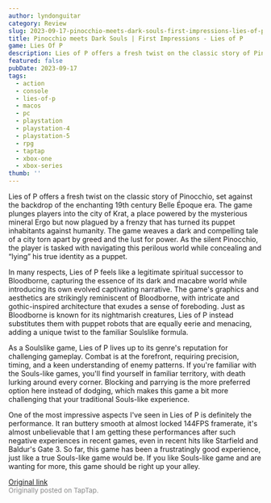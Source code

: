 ```yaml
---
author: lyndonguitar
category: Review
slug: 2023-09-17-pinocchio-meets-dark-souls-first-impressions-lies-of-p
title: Pinocchio meets Dark Souls | First Impressions - Lies of P
game: Lies Of P
description: Lies of P offers a fresh twist on the classic story of Pinocchio, set against the backdrop of the enchanting 19th century Belle Époque era.  The game plunges players into the city of Krat, a place powered by the mysterious mineral Ergo but now plagued by a frenzy that has turned its puppet inhabitants against humanity. The game weaves a dark and compelling tale of a city torn apart by greed and the lust for power. As the silent Pinocchio, the player is tasked with navigating this perilous world while concealing and “lying” his true identity as a puppet.
featured: false
pubDate: 2023-09-17
tags:
  - action
  - console
  - lies-of-p
  - macos
  - pc
  - playstation
  - playstation-4
  - playstation-5
  - rpg
  - taptap
  - xbox-one
  - xbox-series
thumb: ''
---
```


Lies of P offers a fresh twist on the classic story of Pinocchio, set against the backdrop of the enchanting 19th century Belle Époque era.  The game plunges players into the city of Krat, a place powered by the mysterious mineral Ergo but now plagued by a frenzy that has turned its puppet inhabitants against humanity. The game weaves a dark and compelling tale of a city torn apart by greed and the lust for power. As the silent Pinocchio, the player is tasked with navigating this perilous world while concealing and “lying” his true identity as a puppet.

In many respects, Lies of P feels like a legitimate spiritual successor to Bloodborne, capturing the essence of its dark and macabre world while introducing its own evolved captivating narrative. The game's graphics and aesthetics are strikingly reminiscent of Bloodborne, with intricate and gothic-inspired architecture that exudes a sense of foreboding. Just as Bloodborne is known for its nightmarish creatures, Lies of P instead substitutes them with puppet robots that are equally eerie and menacing, adding a unique twist to the familiar Soulslike formula.

As a Soulslike game, Lies of P lives up to its genre's reputation for challenging gameplay. Combat is at the forefront, requiring precision, timing, and a keen understanding of enemy patterns. If you're familiar with the Souls-like games, you'll find yourself in familiar territory, with death lurking around every corner. Blocking and parrying is the more preferred option here instead of dodging, which makes this game a bit more challenging that your traditional Souls-like experience.

One of the most impressive aspects I've seen in Lies of P is definitely the performance. It ran buttery smooth at almost locked 144FPS framerate, it's almost unbelievable that I am getting these performances after such negative experiences in recent games, even in recent hits like Starfield and Baldur's Gate 3. So far, this game has been a frustratingly good experience, just like a true Souls-like game would be. If you like Souls-like game and are wanting for more, this game should be right up your alley.

[Original link](https://www.taptap.io/post/6293350)<br><span style="font-size: 0.95em; color: #888;">Originally posted on TapTap.</span>
